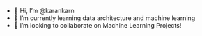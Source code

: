 - 👋 Hi, I’m @karankarn
- 🌱 I’m currently learning data architecture and machine learning
- 💞️ I’m looking to collaborate on Machine Learning Projects!

<!---
karankarn/karankarn is a ✨ special ✨ repository because its `README.md` (this file) appears on your GitHub profile.
You can click the Preview link to take a look at your changes.
--->
